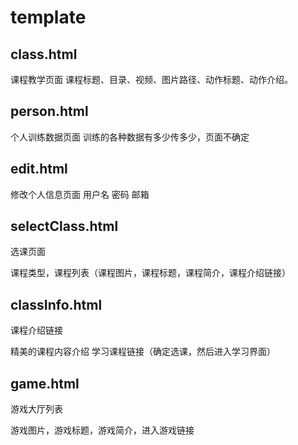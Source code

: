 # template
## class.html
课程教学页面
课程标题、目录、视频、图片路径、动作标题、动作介绍。

## person.html
个人训练数据页面
训练的各种数据有多少传多少，页面不确定

## edit.html
修改个人信息页面
用户名 密码
邮箱

## selectClass.html
选课页面

课程类型，课程列表（课程图片，课程标题，课程简介，课程介绍链接）

## classInfo.html
课程介绍链接

精美的课程内容介绍
学习课程链接（确定选课，然后进入学习界面）

## game.html
游戏大厅列表

游戏图片，游戏标题，游戏简介，进入游戏链接

